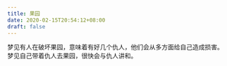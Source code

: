 ```yaml
---
title: 果园
date: 2020-02-15T20:54:12+08:00
draft: false
---
```


梦见有人在破坏果园，意味着有好几个仇人，他们会从多方面给自己造成损害。<br>
梦见自己带着仇人去果园，很快会与仇人讲和。<br>
